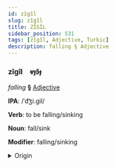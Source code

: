 ```yaml
---
id: zîgîl
slug: zîgîl
title: ZÎGÎL
sidebar_position: 531
tags: [zîgîl, Adjective, Turkic]
description: falling § Adjective
---
```


### zîgîl&emsp;<span kind="abugida">ⱴɟꜿ͊ɟ</span>

*falling* **§** [Adjective](../../tags/Adjective)

**IPA**: /ˈd͡ʒi.gil/

**Verb**: to be falling/sinking

**Noun**: fall/sink

**Modifier**: falling/sinking

<details>
    <summary>Origin</summary>
    Kyrgyz жыгыл- jıgıl- <br/>
    <em>Turkic Language Family</em>
</details>